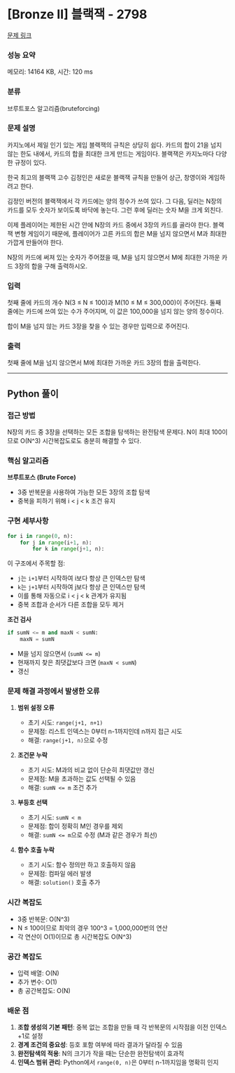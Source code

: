 # [Bronze II] 블랙잭 - 2798

[문제 링크](https://www.acmicpc.net/problem/2798)

### 성능 요약

메모리: 14164 KB, 시간: 120 ms

### 분류

브루트포스 알고리즘(bruteforcing)

### 문제 설명

<p>카지노에서 제일 인기 있는 게임 블랙잭의 규칙은 상당히 쉽다. 카드의 합이 21을 넘지 않는 한도 내에서, 카드의 합을 최대한 크게 만드는 게임이다. 블랙잭은 카지노마다 다양한 규정이 있다.</p>

<p>한국 최고의 블랙잭 고수 김정인은 새로운 블랙잭 규칙을 만들어 상근, 창영이와 게임하려고 한다.</p>

<p>김정인 버전의 블랙잭에서 각 카드에는 양의 정수가 쓰여 있다. 그 다음, 딜러는 N장의 카드를 모두 숫자가 보이도록 바닥에 놓는다. 그런 후에 딜러는 숫자 M을 크게 외친다.</p>

<p>이제 플레이어는 제한된 시간 안에 N장의 카드 중에서 3장의 카드를 골라야 한다. 블랙잭 변형 게임이기 때문에, 플레이어가 고른 카드의 합은 M을 넘지 않으면서 M과 최대한 가깝게 만들어야 한다.</p>

<p>N장의 카드에 써져 있는 숫자가 주어졌을 때, M을 넘지 않으면서 M에 최대한 가까운 카드 3장의 합을 구해 출력하시오.</p>

### 입력

 <p>첫째 줄에 카드의 개수 N(3 ≤ N ≤ 100)과 M(10 ≤ M ≤ 300,000)이 주어진다. 둘째 줄에는 카드에 쓰여 있는 수가 주어지며, 이 값은 100,000을 넘지 않는 양의 정수이다.</p>

<p>합이 M을 넘지 않는 카드 3장을 찾을 수 있는 경우만 입력으로 주어진다.</p>

### 출력

 <p>첫째 줄에 M을 넘지 않으면서 M에 최대한 가까운 카드 3장의 합을 출력한다.</p>

---

## Python 풀이

### 접근 방법

N장의 카드 중 3장을 선택하는 모든 조합을 탐색하는 완전탐색 문제다. N이 최대 100이므로 O(N^3) 시간복잡도로도 충분히 해결할 수 있다.

### 핵심 알고리즘

**브루트포스 (Brute Force)**
- 3중 반복문을 사용하여 가능한 모든 3장의 조합 탐색
- 중복을 피하기 위해 i < j < k 조건 유지

### 구현 세부사항

```python
for i in range(0, n):
    for j in range(i+1, n):
        for k in range(j+1, n):
```

이 구조에서 주목할 점:
- `j`는 `i+1`부터 시작하여 i보다 항상 큰 인덱스만 탐색
- `k`는 `j+1`부터 시작하여 j보다 항상 큰 인덱스만 탐색
- 이를 통해 자동으로 i < j < k 관계가 유지됨
- 중복 조합과 순서가 다른 조합을 모두 제거

**조건 검사**
```python
if sumN <= m and maxN < sumN:
    maxN = sumN
```
- M을 넘지 않으면서 (`sumN <= m`)
- 현재까지 찾은 최댓값보다 크면 (`maxN < sumN`)
- 갱신

### 문제 해결 과정에서 발생한 오류

1. **범위 설정 오류**
   - 초기 시도: `range(j+1, n+1)`
   - 문제점: 리스트 인덱스는 0부터 n-1까지인데 n까지 접근 시도
   - 해결: `range(j+1, n)`으로 수정

2. **조건문 누락**
   - 초기 시도: M과의 비교 없이 단순히 최댓값만 갱신
   - 문제점: M을 초과하는 값도 선택될 수 있음
   - 해결: `sumN <= m` 조건 추가

3. **부등호 선택**
   - 초기 시도: `sumN < m`
   - 문제점: 합이 정확히 M인 경우를 제외
   - 해결: `sumN <= m`으로 수정 (M과 같은 경우가 최선)

4. **함수 호출 누락**
   - 초기 시도: 함수 정의만 하고 호출하지 않음
   - 문제점: 컴파일 에러 발생
   - 해결: `solution()` 호출 추가

### 시간 복잡도

- 3중 반복문: O(N^3)
- N ≤ 100이므로 최악의 경우 100^3 = 1,000,000번의 연산
- 각 연산이 O(1)이므로 총 시간복잡도 O(N^3)

### 공간 복잡도

- 입력 배열: O(N)
- 추가 변수: O(1)
- 총 공간복잡도: O(N)

### 배운 점

1. **조합 생성의 기본 패턴**: 중복 없는 조합을 만들 때 각 반복문의 시작점을 이전 인덱스+1로 설정
2. **경계 조건의 중요성**: 등호 포함 여부에 따라 결과가 달라질 수 있음
3. **완전탐색의 적용**: N의 크기가 작을 때는 단순한 완전탐색이 효과적
4. **인덱스 범위 관리**: Python에서 `range(0, n)`은 0부터 n-1까지임을 명확히 인지
